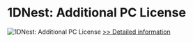 # 1DNest: Additional PC License
![1DNest: Additional PC License](https://mycommerce.akamaized.net/api/pimages/P168655/BIG/168655.JPG)
[>> Detailed information](https://secure.shareit.com/shareit/product.html?productid=168655&affiliateid=200057808)